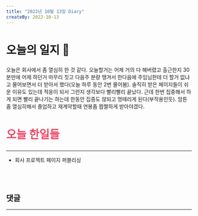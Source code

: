 ```yaml
---
title: "2022년 10월 13일 Diary"
createBy: 2022-10-13
---
```



##  <h2 style="font-size: 30px">오늘의 일지 🎪</h2>
오늘은 회사에서 좀 열심히 한 것 같다. 오늘할거는 어제 거의 다 해버렸고 출근한지 30분만에 어제 하던거 마무리 짓고 다음주 분량 땡겨서 한다음에 주임님한테 더 할거 없냐고 물어보면서 더 받아서 했다(오늘 하루 동안 2번 물어봄). 솔직히 받은 페이지들이 쉬운 이유도 있는데 적응이 되서 그런지 생각보다 빨리빨리 끝났다. 근데 한번 집중해서 하게 되면 빨리 끝나기는 하는데 한동안 집중도 않되고 멍때리게 된다(부작용인듯). 암튼 좀 열심히해서 졸업하고 재계약할때 연봉좀 짭짤하게 받아야겠다.



## <h2 style="color: #ee4867; font-size: 30px">오늘 한일들</h2>
--- 
- 회사 프로젝트 페이지 퍼블리싱

<br>
<br>

## 댓글
---
<br>

<Comment />
